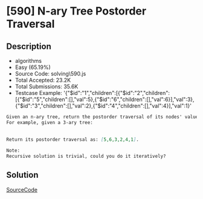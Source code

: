 # [590] N-ary Tree Postorder Traversal

## Description

* algorithms
* Easy (65.19%)
* Source Code:       solving\590.js
* Total Accepted:    23.2K
* Total Submissions: 35.6K
* Testcase Example:  '{"$id":"1","children":[{"$id":"2","children":[{"$id":"5","children":[],"val":5},{"$id":"6","children":[],"val":6}],"val":3},{"$id":"3","children":[],"val":2},{"$id":"4","children":[],"val":4}],"val":1}'

```md
Given an n-ary tree, return the postorder traversal of its nodes' values.
For example, given a 3-ary tree:
 
 
Return its postorder traversal as: [5,6,3,2,4,1].
 
Note:
Recursive solution is trivial, could you do it iteratively?

```

## Solution

[SourceCode](./solution.js)